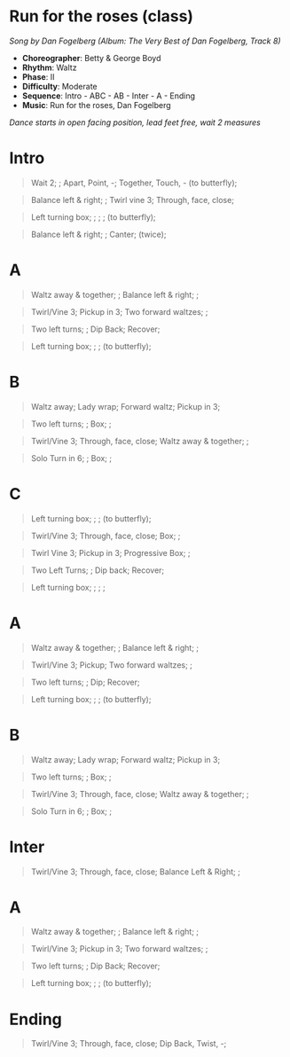 # Run for the roses (class)
*Song by Dan Fogelberg (Album: The Very Best of Dan Fogelberg, Track 8)*

* **Choreographer**: Betty & George Boyd
* **Rhythm**: Waltz
* **Phase**: II
* **Difficulty**: Moderate
* **Sequence**: Intro - ABC - AB - Inter - A - Ending
* **Music**: Run for the roses, Dan Fogelberg

*Dance starts in open facing position, lead feet free, wait 2 measures*

# Intro

> Wait 2; ; Apart, Point, -; Together, Touch, - (to butterfly);

> Balance left & right; ; Twirl vine 3; Through, face, close;

> Left turning box; ; ; ; (to butterfly);

> Balance left & right; ; Canter; (twice);

# A

> Waltz away & together; ; Balance left & right; ;

> Twirl/Vine 3; Pickup in 3; Two forward waltzes; ;

> Two left turns; ; Dip Back; Recover;

> Left turning box; ; ; (to butterfly);

# B

> Waltz away; Lady wrap; Forward waltz; Pickup in 3;

> Two left turns; ; Box; ;

> Twirl/Vine 3; Through, face, close; Waltz away & together; ;

> Solo Turn in 6; ; Box; ;

# C

> Left turning box; ; ; (to butterfly);

> Twirl/Vine 3; Through, face, close; Box; ;

> Twirl Vine 3; Pickup in 3; Progressive Box; ;

> Two Left Turns; ; Dip back; Recover;

> Left turning box; ; ; ;

# A

> Waltz away & together; ; Balance left & right; ;

> Twirl/Vine 3; Pickup; Two forward waltzes; ;

> Two left turns; ; Dip; Recover;

> Left turning box; ; ; (to butterfly);

# B

> Waltz away; Lady wrap; Forward waltz; Pickup in 3;

> Two left turns; ; Box; ;

> Twirl/Vine 3; Through, face, close; Waltz away & together; ;

> Solo Turn in 6; ; Box; ;

# Inter

> Twirl/Vine 3; Through, face, close; Balance Left & Right; ;

# A

> Waltz away & together; ; Balance left & right; ;

> Twirl/Vine 3; Pickup in 3; Two forward waltzes; ;

> Two left turns; ; Dip Back; Recover;

> Left turning box; ; ; (to butterfly);

# Ending

> Twirl/Vine 3; Through, face, close; Dip Back, Twist, -;


